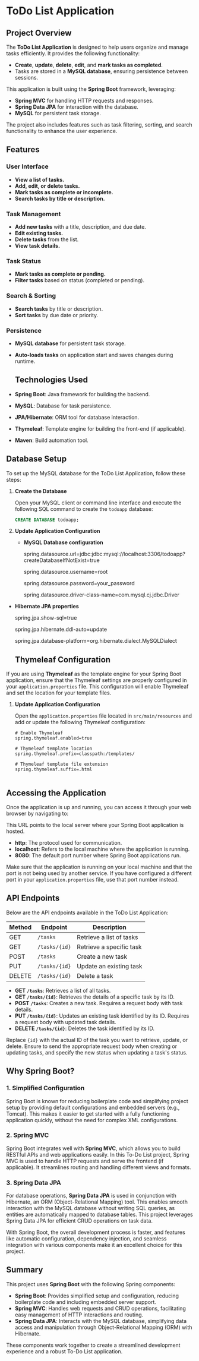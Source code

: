 # ToDo List Application

## Project Overview

The **ToDo List Application** is designed to help users organize and manage tasks efficiently. It provides the following functionality:

- **Create**, **update**, **delete**, **edit**, and **mark tasks as completed**.
- Tasks are stored in a **MySQL database**, ensuring persistence between sessions.

This application is built using the **Spring Boot** framework, leveraging:
- **Spring MVC** for handling HTTP requests and responses.
- **Spring Data JPA** for interaction with the database.
- **MySQL** for persistent task storage.

The project also includes features such as task filtering, sorting, and search functionality to enhance the user experience.


## Features

### User Interface
- **View a list of tasks.**
- **Add, edit, or delete tasks.**
- **Mark tasks as complete or incomplete.**
- **Search tasks by title or description.**

### Task Management
- **Add new tasks** with a title, description, and due date.
- **Edit existing tasks.**
- **Delete tasks** from the list.
- **View task details.**

### Task Status
- **Mark tasks as complete or pending.**
- **Filter tasks** based on status (completed or pending).

### Search & Sorting
- **Search tasks** by title or description.
- **Sort tasks** by due date or priority.

### Persistence
- **MySQL database** for persistent task storage.
- **Auto-loads tasks** on application start and saves changes during runtime.


  ## Technologies Used

- **Spring Boot**: Java framework for building the backend.
- **MySQL**: Database for task persistence.
- **JPA/Hibernate**: ORM tool for database interaction.
- **Thymeleaf**: Template engine for building the front-end (if applicable).
- **Maven**: Build automation tool.


## Database Setup

To set up the MySQL database for the ToDo List Application, follow these steps:

1. **Create the Database**

   Open your MySQL client or command line interface and execute the following SQL command to create the `todoapp` database:

   ```sql
   CREATE DATABASE todoapp;

2. **Update Application Configuration**

   - **MySQL Database configuration**
   
      spring.datasource.url=jdbc:jdbc:mysql://localhost:3306/todoapp?createDatabaseIfNotExist=true
   
      spring.datasource.username=root
   
      spring.datasource.password=your_password
   
      spring.datasource.driver-class-name=com.mysql.cj.jdbc.Driver

  - **Hibernate JPA properties**
    
     spring.jpa.show-sql=true
  
     spring.jpa.hibernate.ddl-auto=update
  
     spring.jpa.database-platform=org.hibernate.dialect.MySQLDialect


    ## Thymeleaf Configuration

If you are using **Thymeleaf** as the template engine for your Spring Boot application, ensure that the Thymeleaf settings are properly configured in your `application.properties` file. This configuration will enable Thymeleaf and set the location for your template files.

1. **Update Application Configuration**

   Open the `application.properties` file located in `src/main/resources` and add or update the following Thymeleaf configuration:

   ```properties
   # Enable Thymeleaf
   spring.thymeleaf.enabled=true

   # Thymeleaf template location
   spring.thymeleaf.prefix=classpath:/templates/

   # Thymeleaf template file extension
   spring.thymeleaf.suffix=.html


## Accessing the Application

Once the application is up and running, you can access it through your web browser by navigating to:


This URL points to the local server where your Spring Boot application is hosted. 

- **http**: The protocol used for communication.
- **localhost**: Refers to the local machine where the application is running.
- **8080**: The default port number where Spring Boot applications run. 

Make sure that the application is running on your local machine and that the port is not being used by another service. If you have configured a different port in your `application.properties` file, use that port number instead.



## API Endpoints

Below are the API endpoints available in the ToDo List Application:

| Method | Endpoint               | Description                        |
|--------|------------------------|------------------------------------|
| GET    | `/tasks`               | Retrieve a list of tasks            |
| GET    | `/tasks/{id}`          | Retrieve a specific task            |
| POST   | `/tasks`               | Create a new task                  |
| PUT    | `/tasks/{id}`          | Update an existing task            |
| DELETE | `/tasks/{id}`          | Delete a task                      |

- **GET `/tasks`**: Retrieves a list of all tasks.
- **GET `/tasks/{id}`**: Retrieves the details of a specific task by its ID.
- **POST `/tasks`**: Creates a new task. Requires a request body with task details.
- **PUT `/tasks/{id}`**: Updates an existing task identified by its ID. Requires a request body with updated task details.
- **DELETE `/tasks/{id}`**: Deletes the task identified by its ID.


Replace `{id}` with the actual ID of the task you want to retrieve, update, or delete. Ensure to send the appropriate request body when creating or updating tasks, and specify the new status when updating a task's status.


## Why Spring Boot?

### 1. Simplified Configuration
Spring Boot is known for reducing boilerplate code and simplifying project setup by providing default configurations and embedded servers (e.g., Tomcat). This makes it easier to get started with a fully functioning application quickly, without the need for complex XML configurations.

### 2. Spring MVC
Spring Boot integrates well with **Spring MVC**, which allows you to build RESTful APIs and web applications easily. In this To-Do List project, Spring MVC is used to handle HTTP requests and serve the frontend (if applicable). It streamlines routing and handling different views and formats.

### 3. Spring Data JPA
For database operations, **Spring Data JPA** is used in conjunction with Hibernate, an ORM (Object-Relational Mapping) tool. This enables smooth interaction with the MySQL database without writing SQL queries, as entities are automatically mapped to database tables. This project leverages Spring Data JPA for efficient CRUD operations on task data.

With Spring Boot, the overall development process is faster, and features like automatic configuration, dependency injection, and seamless integration with various components make it an excellent choice for this project.



## Summary

This project uses **Spring Boot** with the following Spring components:

- **Spring Boot**: Provides simplified setup and configuration, reducing boilerplate code and including embedded server support.
- **Spring MVC**: Handles web requests and CRUD operations, facilitating easy management of HTTP interactions and routing.
- **Spring Data JPA**: Interacts with the MySQL database, simplifying data access and manipulation through Object-Relational Mapping (ORM) with Hibernate.

These components work together to create a streamlined development experience and a robust To-Do List application.



